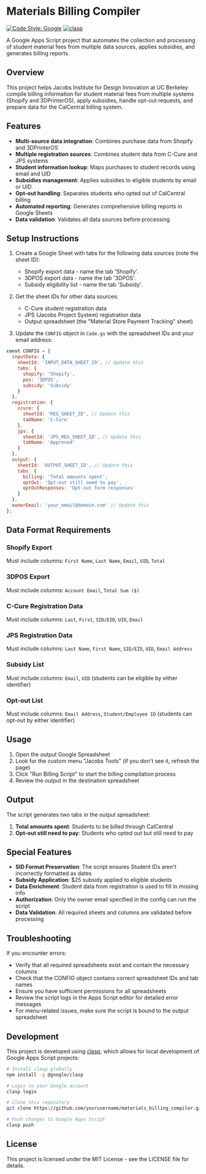 # Materials Billing Compiler

[![Code Style: Google](https://img.shields.io/badge/code%20style-google-blueviolet.svg)](https://github.com/google/gts)
[![clasp](https://img.shields.io/badge/built%20with-clasp-4285f4.svg)](https://github.com/google/clasp)

A Google Apps Script project that automates the collection and processing of student material fees from multiple data sources, applies subsidies, and generates billing reports.

## Overview

This project helps Jacobs Institute for Design Innovation at UC Berkeley compile billing information for student material fees from multiple systems (Shopify and 3DPrinterOS), apply subsidies, handle opt-out requests, and prepare data for the CalCentral billing system.

## Features
- **Multi-source data integration**: Combines purchase data from Shopify and 3DPrinterOS
- **Multiple registration sources**: Combines student data from C-Cure and JPS systems
- **Student information lookup**: Maps purchases to student records using email and UID
- **Subsidies management**: Applies subsidies to eligible students by email or UID
- **Opt-out handling**: Separates students who opted out of CalCentral billing
- **Automated reporting**: Generates comprehensive billing reports in Google Sheets
- **Data validation**: Validates all data sources before processing

## Setup Instructions

1. Create a Google Sheet with tabs for the following data sources (note the sheet ID):
    - Shopify export data - name the tab 'Shopify'.
    - 3DPOS export data - name the tab '3DPOS'.
    - Subsidy eligibility list - name the tab 'Subsidy'.

2. Get the sheet IDs for other data sources:
    - C-Cure student registration data
    - JPS (Jacobs Project System) registration data
    - Output spreadsheet (the "Material Store Payment Tracking" sheet)
  
3. Update the `CONFIG` object in `Code.gs` with the spreadsheet IDs and your email address:
  ```javascript
  const CONFIG = {
    inputData: {
      sheetId: 'INPUT_DATA_SHEET_ID', // Update this
      tabs: {
        shopify: 'Shopify',
        pos: '3DPOS',
        subsidy: 'Subsidy'
      }
    },
    registration: { 
      ccure: {
        sheetId: 'REG_SHEET_ID', // Update this
        tabName: 'C-Cure' 
      },
      jps: {
        sheetId: 'JPS_REG_SHEET_ID', // Update this
        tabName: 'Approved'
      }
    },
    output: { 
      sheetId: 'OUTPUT_SHEET_ID', // Update this
      tabs: {
        billing: 'Total amounts spent',
        optOut: 'Opt-out still need to pay',
        optOutResponses: 'Opt-out form responses'
      }
    },
    ownerEmail: 'your_email@domain.com' // Update this
  };
  ```

## Data Format Requirements

### Shopify Export
Must include columns: `First Name`, `Last Name`, `Email`, `UID`, `Total`

### 3DPOS Export
Must include columns: `Account Email`, `Total Sum ($)`

### C-Cure Registration Data
Must include columns: `Last`, `First`, `SID/EID`, `UID`, `Email`

### JPS Registration Data
Must include columns: `Last Name`, `First Name`, `SID/EID`, `UID`, `Email Address`

### Subsidy List
Must include columns: `Email`, `UID` (students can be eligible by either identifier)

### Opt-out List
Must include columns: `Email Address`, `Student/Employee ID` (students can opt-out by either identifier)

## Usage

1. Open the output Google Spreadsheet
2. Look for the custom menu "Jacobs Tools" (if you don't see it, refresh the page)
3. Click "Run Billing Script" to start the billing compilation process
4. Review the output in the destination spreadsheet

## Output

The script generates two tabs in the output spreadsheet:

1. **Total amounts spent**: Students to be billed through CalCentral
2. **Opt-out still need to pay**: Students who opted out but still need to pay

## Special Features

- **SID Format Preservation**: The script ensures Student IDs aren't incorrectly formatted as dates
- **Subsidy Application**: $25 subsidy applied to eligible students
- **Data Enrichment**: Student data from registration is used to fill in missing info
- **Authorization**: Only the owner email specified in the config can run the script
- **Data Validation**: All required sheets and columns are validated before processing

## Troubleshooting

If you encounter errors:
  - Verify that all required spreadsheets exist and contain the necessary columns
  - Check that the CONFIG object contains correct spreadsheet IDs and tab names
  - Ensure you have sufficient permissions for all spreadsheets
  - Review the script logs in the Apps Script editor for detailed error messages
  - For menu-related issues, make sure the script is bound to the output spreadsheet

## Development

This project is developed using [clasp](https://github.com/google/clasp), which allows for local development of Google Apps Script projects:

```bash
# Install clasp globally
npm install -g @google/clasp

# Login to your Google account
clasp login

# Clone this repository
git clone https://github.com/yourusername/materials_billing_compiler.git

# Push changes to Google Apps Script
clasp push
```

## License

This project is licensed under the MIT License - see the LICENSE file for details.